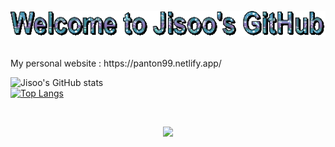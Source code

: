 
<p align="center">
  <img src="text (3).gif" alt="animated" />
</p>

<br>
My personal website : https://panton99.netlify.app/ <br>


![Jisoo's GitHub stats](https://github-readme-stats.vercel.app/api?username=Panton99&show_icons=true&theme=transparent) <br>
[![Top Langs](https://github-readme-stats.vercel.app/api/top-langs/?username=Panton99&layout=compact)](https://github.com/Panton99/github-readme-stats) <br>

  <br>
<p align="center">
  <a href="https://skillicons.dev">
    <img src="https://skillicons.dev/icons?i=java,js,py,mysql,r,html,css,git" />
  </a>
</p>
